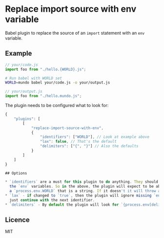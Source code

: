 # Replace import source with env variable

Babel plugin to replace the source of an `import` statement with an `env`
variable.

## Example

```js
// your/code.js
import foo from "./hello.{WORLD}.js";
```

```sh
# Run babel with WORLD set
WORLD=mundo babel your/code.js -o your/output.js
```

```js
// your/output.js
import foo from "./hello.mundo.js";
```

The plugin needs to be configured what to look for:

```js
{
    "plugins": [
        [
            "replace-import-source-with-env",
            {
                "identifiers": ["WORLD"], // Look at example above
                "lax": false, // That's the default
                "delimiters": ["{", "}"] // Also the defaults
            }
        ]
    ]
}

## Options

* `identifiers` are a must for this plugin to do anything. They should reflect
  the `env` variables. So in the above, the plugin will expect to be able to find
  a `process.env.WORLD` that is a string. If it doesn't it will throw an error.
* `lax` - if changed to `true`, then the plugin will ignore missing `env`s and
  just continue with the next identifier.
* `delimiters` - By default the plugin will look for `{process.env[delimiter]}`.

```

## Licence

MIT
